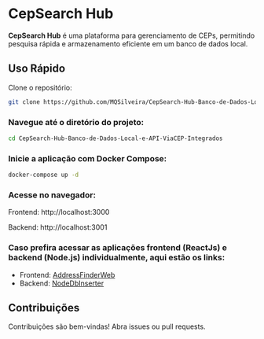 # CepSearch Hub

**CepSearch Hub** é uma plataforma para gerenciamento de CEPs, permitindo pesquisa rápida e armazenamento eficiente em um banco de dados local.

## Uso Rápido

Clone o repositório:
```bash
git clone https://github.com/MQSilveira/CepSearch-Hub-Banco-de-Dados-Local-e-API-ViaCEP-Integrados.git
```

### Navegue até o diretório do projeto:
```bash
cd CepSearch-Hub-Banco-de-Dados-Local-e-API-ViaCEP-Integrados
```

### Inicie a aplicação com Docker Compose:
```bash
docker-compose up -d
```

### Acesse no navegador:

<p>Frontend: http://localhost:3000</p>
<p>Backend: http://localhost:3001</p>

### Caso prefira acessar as aplicações frontend (ReactJs) e backend (Node.js) individualmente, aqui estão os links:
- Frontend: [AddressFinderWeb](https://github.com/MQSilveira/AddressFinderWeb)
- Backend: [NodeDbInserter](https://github.com/MQSilveira/NodeDbInserter)


## Contribuições
Contribuições são bem-vindas! Abra issues ou pull requests.


